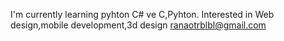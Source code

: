 I'm currently learning pyhton C# ve C,Pyhton.
Interested in Web design,mobile development,3d design
ranaotrblbl@gmail.com
